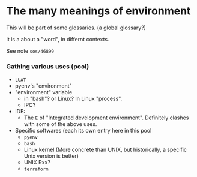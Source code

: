 # The many meanings of environment
This will be part of some glossaries. (a global glossary?)

It is a about a "word", in differnt contexts.

See note `sos/46899`

### Gathing various uses (pool)
* `LUAT`
* pyenv's "environment"
* "environment" variable
    * in "bash"? or Linux? In Linux "process".
    * IPC?
* IDE:
   * The `E` of "Integrated development environment". Definitely clashes with some of the above uses.
* Specific softwares (each its own entry here in this pool
    * `pyenv`
    * `bash`
    * Linux kernel (More concrete than UNIX, but historically, a specific Unix version is better)
    * UNIX Rxx?
    * `terraform`
